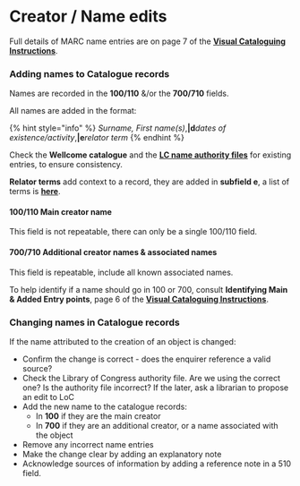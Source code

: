 # Creator / Name edits

Full details of MARC name entries are on page 7 of the [**Visual Cataloguing Instructions**](https://wellcomecloud.sharepoint.com/:w:/r/sites/wc2/cr/ci/Cataloging/Visual%20%26%20material%20culture/Visual%20%26%20material%20culture%20cataloguing%20guidelines%20\(version%20history\)/VisualMaterialCataloguing\_v2.0\_Draft2022.docx?d=wd0ff0e2b76654dfc9b908f343c67cbfd\&csf=1\&web=1\&e=SWELtE).&#x20;

### Adding names to Catalogue records

Names are recorded in the **100/110** &/or the **700/710** fields.&#x20;

All names are added in the format:

{% hint style="info" %}
_Surname, First name(s)_,**|d**_dates of existence/activity_,**|e**_relator term_
{% endhint %}

Check the **Wellcome catalogue** and the [**LC name authority files**](https://id.loc.gov/authorities/names.html) for existing entries, to ensure consistency.

**Relator terms** add context to a record, they are added in **subfield e**, a list of terms is [**here**](https://docs.wellcomecollection.org/visual-material/metadata-framework/metadata-elements/creator/relator-terms).

#### 100/110 Main creator name

This field is not repeatable, there can only be a single 100/110 field.

#### 700/710 Additional creator names & associated names

This field is repeatable, include all known associated names.&#x20;

To help identify if a name should go in 100 or 700, consult **Identifying Main & Added Entry points**, page 6 of the [**Visual Cataloguing Instructions**](https://wellcomecloud.sharepoint.com/:w:/r/sites/wc2/cr/ci/Cataloging/Visual%20%26%20material%20culture/Visual%20%26%20material%20culture%20cataloguing%20guidelines%20\(version%20history\)/VisualMaterialCataloguing\_v2.0\_Draft2022.docx?d=wd0ff0e2b76654dfc9b908f343c67cbfd\&csf=1\&web=1\&e=SWELtE).&#x20;

### Changing names in Catalogue records

If the name attributed to the creation of an object is changed:

* Confirm the change is correct - does the enquirer reference a valid source?
* Check the Library of Congress authority file. Are we using the correct one? Is the authority file incorrect? If the later, ask a librarian to propose an edit to LoC
* Add the new name to the catalogue records:
  * In **100** if they are the main creator
  * In **700** if they are an additional creator, or a name associated with the object
* Remove any incorrect name entries
* Make the change clear by adding an explanatory note
* Acknowledge sources of information by adding a reference note in a 510 field.

